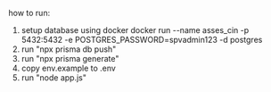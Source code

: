 how to run:

1. setup database using docker docker run --name asses_cin -p 5432:5432 -e POSTGRES_PASSWORD=spvadmin123 -d postgres
2. run "npx prisma db push"
3. run "npx prisma generate"
4. copy env.example to .env
5. run "node app.js"
